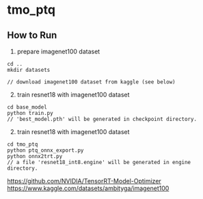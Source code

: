 # tmo_ptq

## How to Run

1. prepare imagenet100 dataset

```
cd ..
mkdir datasets

// download imagenet100 dataset from kaggle (see below)
```

2. train resnet18 with imagenet100 dataset

```
cd base_model
python train.py
// 'best_model.pth' will be generated in checkpoint directory.
```

2. train resnet18 with imagenet100 dataset

```
cd tmo_ptq
python ptq_onnx_export.py
python onnx2trt.py
// a file 'resnet18_int8.engine' will be generated in engine directory.
```

https://github.com/NVIDIA/TensorRT-Model-Optimizer
https://www.kaggle.com/datasets/ambityga/imagenet100

